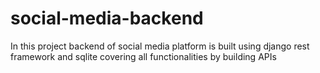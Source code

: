 # social-media-backend
In this project backend of social media platform is built using django rest framework and sqlite covering all functionalities by building APIs
